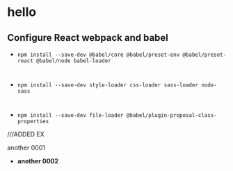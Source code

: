 # hello

## Configure React webpack and babel

- ```npm install --save-dev @babel/core @babel/preset-env @babel/preset-react @babel/node babel-loader```
#
- ```npm install --save-dev style-loader css-loader sass-loader node-sass```
#
- ```npm install --save-dev file-loader @babel/plugin-proposal-class-properties```


///ADDED EX

another 0001

- **another 0002**
